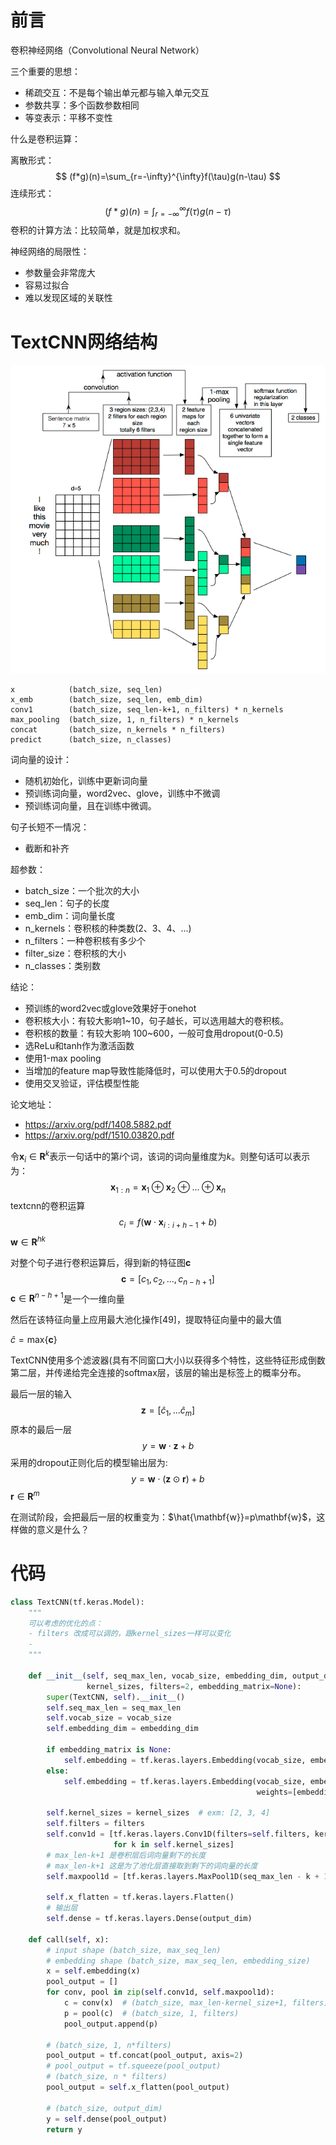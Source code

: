 # 前言

卷积神经网络（Convolutional Neural Network）

三个重要的思想：

- 稀疏交互：不是每个输出单元都与输入单元交互
- 参数共享：多个函数参数相同
- 等变表示：平移不变性

什么是卷积运算：

离散形式：
$$
(f*g)(n)=\sum_{r=-\infty}^{\infty}f(\tau)g(n-\tau)
$$
连续形式：
$$
(f*g)(n)=\int_{r=-\infty}^{\infty}f(\tau)g(n-\tau)
$$
卷积的计算方法：比较简单，就是加权求和。

神经网络的局限性：

- 参数量会非常庞大
- 容易过拟合
- 难以发现区域的关联性

# TextCNN网络结构

![img](images/textcnn1.png)

```
x            (batch_size, seq_len)
x_emb        (batch_size, seq_len, emb_dim)
conv1        (batch_size, seq_len-k+1, n_filters) * n_kernels
max_pooling  (batch_size, 1, n_filters) * n_kernels
concat       (batch_size, n_kernels * n_filters)
predict      (batch_size, n_classes)
```

词向量的设计：

- 随机初始化，训练中更新词向量
- 预训练词向量，word2vec、glove，训练中不微调
- 预训练词向量，且在训练中微调。

句子长短不一情况：

- 截断和补齐

超参数：

- batch_size：一个批次的大小
- seq_len：句子的长度
- emb_dim：词向量长度
- n_kernels：卷积核的种类数(2、3、4、...)
- n_filters：一种卷积核有多少个
- filter_size：卷积核的大小
- n_classes：类别数

结论：

- 预训练的word2vec或glove效果好于onehot
- 卷积核大小：有较大影响1~10，句子越长，可以选用越大的卷积核。
- 卷积核的数量：有较大影响 100~600，一般可食用dropout(0-0.5)
- 选ReLu和tanh作为激活函数
- 使用1-max pooling
- 当增加的feature map导致性能降低时，可以使用大于0.5的dropout
- 使用交叉验证，评估模型性能

论文地址：

- https://arxiv.org/pdf/1408.5882.pdf
- https://arxiv.org/pdf/1510.03820.pdf



令$\mathbf{x}_i \in \mathbf{R}^k$表示一句话中的第$i$个词，该词的词向量维度为$k$。则整句话可以表示为：
$$
\mathbf{x}_{1:n}=\mathbf{x}_1 \oplus \mathbf{x}_2 \oplus ... \oplus \mathbf{x}_n
$$
textcnn的卷积运算
$$
c_i=f(\mathbf{w} \cdot \mathbf{x}_{i:i+h-1}+b)
$$
$\mathbf{w} \in \mathbf{R}^{hk}$

对整个句子进行卷积运算后，得到新的特征图$\mathbf{c}$
$$
\mathbf{c} = [c_1, c_2, ...,c_{n-h+1}]
$$
$\mathbf{c} \in \mathbf{R}^{n-h+1}$是一个一维向量

然后在该特征向量上应用最大池化操作[49]，提取特征向量中的最大值

$\hat{c}=\text{max}\{\mathbf{c}\}$

TextCNN使用多个滤波器(具有不同窗口大小)以获得多个特性，这些特征形成倒数第二层，并传递给完全连接的softmax层，该层的输出是标签上的概率分布。

最后一层的输入
$$
\mathbf{z}=[\hat{c}_1,...\hat{c}_m]
$$
原本的最后一层
$$
y=\mathbf{w} \cdot \mathbf{z} + b
$$
采用的dropout正则化后的模型输出层为:
$$
y=\mathbf{w} \cdot (\mathbf{z} \odot \mathbf{r}) + b
$$
$\mathbf{r} \in \mathbf{R}^m$

在测试阶段，会把最后一层的权重变为：$\hat{\mathbf{w}}=p\mathbf{w}$，这样做的意义是什么？

# 代码

```python
class TextCNN(tf.keras.Model):
    """
    可以考虑的优化的点：
    - filters 改成可以调的，跟kernel_sizes一样可以变化
    -
    """

    def __init__(self, seq_max_len, vocab_size, embedding_dim, output_dim,
                 kernel_sizes, filters=2, embedding_matrix=None):
        super(TextCNN, self).__init__()
        self.seq_max_len = seq_max_len
        self.vocab_size = vocab_size
        self.embedding_dim = embedding_dim

        if embedding_matrix is None:
            self.embedding = tf.keras.layers.Embedding(vocab_size, embedding_dim)
        else:
            self.embedding = tf.keras.layers.Embedding(vocab_size, embedding_dim,
                                                       weights=[embedding_matrix], trainable=True)

        self.kernel_sizes = kernel_sizes  # exm: [2, 3, 4]
        self.filters = filters
        self.conv1d = [tf.keras.layers.Conv1D(filters=self.filters, kernel_size=k, strides=1)
                       for k in self.kernel_sizes]
        # max_len-k+1 是卷积层后词向量剩下的长度
        # max_len-k+1 这是为了池化层直接取到剩下的词向量的长度
        self.maxpool1d = [tf.keras.layers.MaxPool1D(seq_max_len - k + 1) for k in self.kernel_sizes]

        self.x_flatten = tf.keras.layers.Flatten()
        # 输出层
        self.dense = tf.keras.layers.Dense(output_dim)

    def call(self, x):
        # input shape (batch_size, max_seq_len)
        # embedding shape (batch_size, max_seq_len, embedding_size)
        x = self.embedding(x)
        pool_output = []
        for conv, pool in zip(self.conv1d, self.maxpool1d):
            c = conv(x)  # (batch_size, max_len-kernel_size+1, filters)
            p = pool(c)  # (batch_size, 1, filters)
            pool_output.append(p)

        # (batch_size, 1, n*filters)
        pool_output = tf.concat(pool_output, axis=2)
        # pool_output = tf.squeeze(pool_output)
        # (batch_size, n * filters)
        pool_output = self.x_flatten(pool_output)

        # (batch_size, output_dim)
        y = self.dense(pool_output)
        return y
```

